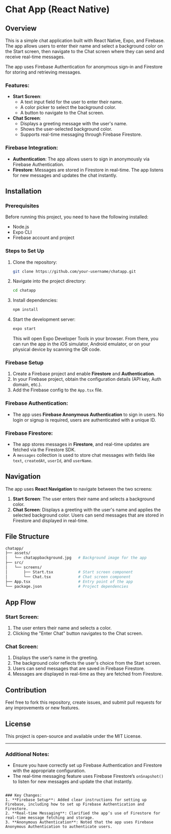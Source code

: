 # Chat App (React Native)

## Overview

This is a simple chat application built with React Native, Expo, and Firebase. The app allows users to enter their name and select a background color on the Start screen, then navigate to the Chat screen where they can send and receive real-time messages.

The app uses Firebase Authentication for anonymous sign-in and Firestore for storing and retrieving messages.

### Features:

- **Start Screen**:
  - A text input field for the user to enter their name.
  - A color picker to select the background color.
  - A button to navigate to the Chat screen.
- **Chat Screen**:
  - Displays a greeting message with the user's name.
  - Shows the user-selected background color.
  - Supports real-time messaging through Firebase Firestore.

### Firebase Integration:

- **Authentication**: The app allows users to sign in anonymously via Firebase Authentication.
- **Firestore**: Messages are stored in Firestore in real-time. The app listens for new messages and updates the chat instantly.

## Installation

### Prerequisites

Before running this project, you need to have the following installed:

- Node.js
- Expo CLI
- Firebase account and project

### Steps to Set Up

1. Clone the repository:

   ```bash
   git clone https://github.com/your-username/chatapp.git
   ```

2. Navigate into the project directory:

   ```bash
   cd chatapp
   ```

3. Install dependencies:

   ```bash
   npm install
   ```

4. Start the development server:

   ```bash
   expo start
   ```

   This will open Expo Developer Tools in your browser. From there, you can run the app in the iOS simulator, Android emulator, or on your physical device by scanning the QR code.

### Firebase Setup

1. Create a Firebase project and enable **Firestore** and **Authentication**.
2. In your Firebase project, obtain the configuration details (API key, Auth domain, etc.).
3. Add the Firebase config to the `App.tsx` file.

### Firebase Authentication:

- The app uses **Firebase Anonymous Authentication** to sign in users. No login or signup is required, users are authenticated with a unique ID.

### Firebase Firestore:

- The app stores messages in **Firestore**, and real-time updates are fetched via the Firestore SDK.
- A `messages` collection is used to store chat messages with fields like `text`, `createdAt`, `userId`, and `userName`.

## Navigation

The app uses **React Navigation** to navigate between the two screens:

1. **Start Screen**: The user enters their name and selects a background color.
2. **Chat Screen**: Displays a greeting with the user's name and applies the selected background color. Users can send messages that are stored in Firestore and displayed in real-time.

## File Structure

```bash
chatapp/
├── assets/
│   └── chatappbackground.jpg   # Background image for the app
├── src/
│   └── screens/
│       ├── Start.tsx           # Start screen component
│       └── Chat.tsx            # Chat screen component
├── App.tsx                     # Entry point of the app
└── package.json                # Project dependencies
```

## App Flow

### Start Screen:

1. The user enters their name and selects a color.
2. Clicking the "Enter Chat" button navigates to the Chat screen.

### Chat Screen:

1. Displays the user’s name in the greeting.
2. The background color reflects the user's choice from the Start screen.
3. Users can send messages that are saved in Firebase Firestore.
4. Messages are displayed in real-time as they are fetched from Firestore.

## Contribution

Feel free to fork this repository, create issues, and submit pull requests for any improvements or new features.

## License

This project is open-source and available under the MIT License.

---

### Additional Notes:

- Ensure you have correctly set up Firebase Authentication and Firestore with the appropriate configuration.
- The real-time messaging feature uses Firebase Firestore’s `onSnapshot()` to listen for new messages and update the chat instantly.

```

### Key Changes:
1. **Firebase Setup**: Added clear instructions for setting up Firebase, including how to set up Firebase Authentication and Firestore.
2. **Real-time Messaging**: Clarified the app’s use of Firestore for real-time message fetching and storage.
3. **Anonymous Authentication**: Noted that the app uses Firebase Anonymous Authentication to authenticate users.

```
